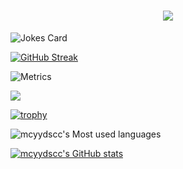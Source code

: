 <h1 align="center">
  <a href="https://sunguoqi.com/">
    <img src="https://readme-typing-svg.herokuapp.com/?lines=console.log(%22Hello%2C%20World!%22);小张同学祝您今天愉快!&center=true&size=27">
  </a>
</h1>

<img src="https://readme-jokes.vercel.app/api?hideBorder&bgColor=%23121212" alt="Jokes Card" />

[![GitHub Streak](https://github-readme-streak-stats.herokuapp.com/?user=mcyydscc&theme=dark&hide_border=true)](https://git.io/streak-stats)

![Metrics](https://metrics.lecoq.io/mcyydscc?template=classic&config.timezone=Asia%2FShanghai)

<img src="https://quotes-github-readme.vercel.app/api?type=horizontal&theme=dark" />

[![trophy](https://github-profile-trophy.vercel.app/?username=mcyydscc)](https://github.com/ryo-ma/github-profile-trophy)

![mcyydscc's Most used languages](https://github-readme-stats-git-masterrstaa-rickstaa.vercel.app/api/top-langs/?username=mcyydscc&layout=compact&hide_border=true&langs_count=10)

[![mcyydscc's GitHub stats](https://github-readme-stats-git-masterrstaa-rickstaa.vercel.app/api?username=mcyydscc)](https://github.com/anuraghazra/github-readme-stats)
